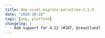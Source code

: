 ```yaml
---
title: Omp ocaml-migrate-parsetree-2.1.0
date: "2020-10-22"
tags: [omp, platform]
changelog: |
  - Add support for 4.12 (#107, @ceastlund)
---
```


